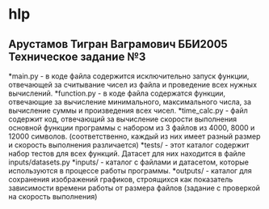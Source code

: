 # hlp
Арустамов Тигран Ваграмович
ББИ2005
Техническое задание №3
----------------------------
*main.py - в коде файла содержится исключительно запуск функции, отвечающей за считывание чисел из файла и проведение всех нужных вычислений.
*function.py - в коде файла содержатся функции, отвечающие за вычисление минимального, максимального числа, за вычисление суммы и произведения всех чисел.
*time_calc.py - файл содержит код, отвечающий за вычисление скорости выполнения основной функции программы с набором из 3 файлов из 4000, 8000 и 12000 символов. (соответственно,
каждый из них имеет разный размер и скорость выполнения различается)
*tests/ - этот каталог содержит набор тестов для всех функций. Датасет для них находится в файле inputs/datasets.py
*inputs/ - каталог с файлами и датасетом, которые используются в процессе работы программы.
*outputs/ - каталог для сохранения изображений графиков, строящихся как показатель зависимости времени работы от размера файлов (задание с проверкой на скорость выполнения)
